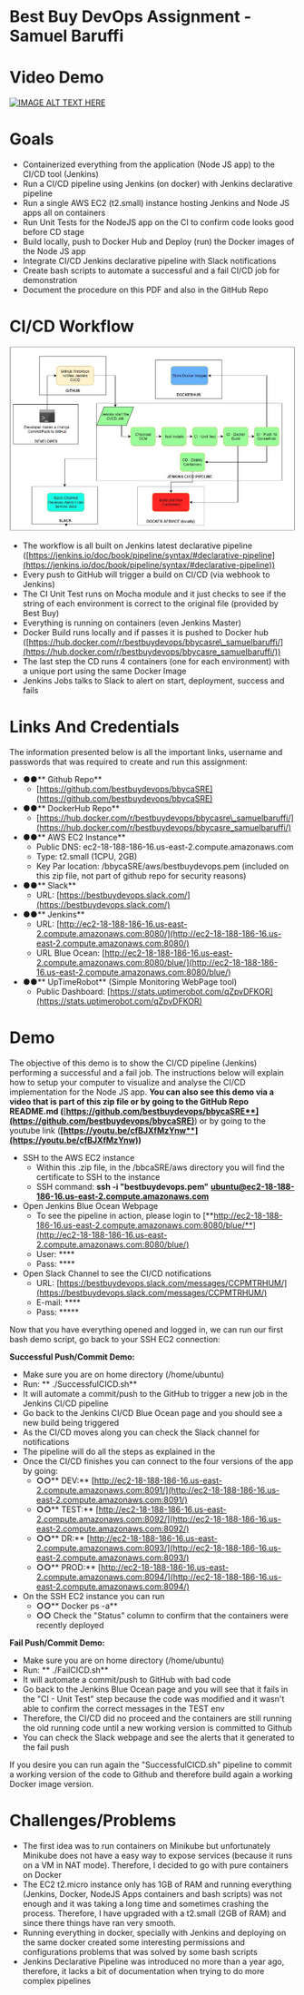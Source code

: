 # **Best Buy DevOps Assignment - Samuel Baruffi**

# **Video Demo**
[![IMAGE ALT TEXT HERE](https://img.youtube.com/vi/cfBJXfMzYnw/0.jpg)](https://www.youtube.com/watch?v=cfBJXfMzYnw)

# **Goals**

- Containerized everything from the application (Node JS app) to the CI/CD tool (Jenkins)
- Run a CI/CD pipeline using Jenkins (on docker) with Jenkins declarative pipeline
- Run a single AWS EC2 (t2.small) instance hosting Jenkins and Node JS apps all on containers
- Run Unit Tests for the NodeJS app on the CI to confirm code looks good before CD stage
- Build locally, push to Docker Hub and Deploy (run) the Docker images of the Node JS app
- Integrate CI/CD Jenkins declarative pipeline with Slack notifications
- Create bash scripts to automate a successful and a fail CI/CD job for demonstration
- Document the procedure on this PDF and also in the GitHub Repo


# **CI/CD Workflow**

 ![alt text](https://raw.githubusercontent.com/bestbuydevops/bbycaSRE/master/Best%20Buy%20DevOps%20CICD%20Workflow%20-%20Samuel%20Baruffi.jpg)

- The workflow is all built on Jenkins latest declarative pipeline ([https://jenkins.io/doc/book/pipeline/syntax/#declarative-pipeline](https://jenkins.io/doc/book/pipeline/syntax/#declarative-pipeline))
- Every push to GitHub will trigger a build on CI/CD (via webhook to Jenkins)
- The CI Unit Test runs on Mocha module and it just checks to see if the string of each environment is correct to the original file (provided by Best Buy)
- Everything is running on containers (even Jenkins Master)
- Docker Build runs locally and if passes it is pushed to Docker hub ([https://hub.docker.com/r/bestbuydevops/bbycasre\_samuelbaruffi/](https://hub.docker.com/r/bestbuydevops/bbycasre_samuelbaruffi/))
- The last step the CD runs 4 containers (one for each environment) with a unique port using the same Docker Image
- Jenkins Jobs talks to Slack to alert on start, deployment, success and fails



# **Links And Credentials**

The information presented below is all the important links, username and passwords that was required to create and run this assignment:

- **●●**** Github Repo**
  - [https://github.com/bestbuydevops/bbycaSRE](https://github.com/bestbuydevops/bbycaSRE)
- **●●**** DockerHub Repo**
  - [https://hub.docker.com/r/bestbuydevops/bbycasre\_samuelbaruffi/](https://hub.docker.com/r/bestbuydevops/bbycasre_samuelbaruffi/)
- **●●**** AWS EC2 Instance**
  - Public DNS: ec2-18-188-186-16.us-east-2.compute.amazonaws.com
  - Type: t2.small (1CPU, 2GB)
  - Key Par location: /bbycaSRE/aws/bestbuydevops.pem (included on this zip file, not part of github repo for security reasons)
- **●●**** Slack**
  - URL: [https://bestbuydevops.slack.com/](https://bestbuydevops.slack.com/)
- **●●**** Jenkins**
  - URL: [http://ec2-18-188-186-16.us-east-2.compute.amazonaws.com:8080/](http://ec2-18-188-186-16.us-east-2.compute.amazonaws.com:8080/)
  - URL Blue Ocean: [http://ec2-18-188-186-16.us-east-2.compute.amazonaws.com:8080/blue/](http://ec2-18-188-186-16.us-east-2.compute.amazonaws.com:8080/blue/)
- **●●**** UpTimeRobot** (Simple Monitoring WebPage tool)
  - Public Dashboard: [https://stats.uptimerobot.com/qZpvDFKOR](https://stats.uptimerobot.com/qZpvDFKOR)

# **Demo**

The objective of this demo is to show the CI/CD pipeline (Jenkins) performing a successful and a fail job. The instructions below will explain how to setup your computer to visualize and analyse the CI/CD implementation for the Node JS app. **You can also see this demo via a video that is part of this zip file or by going to the GitHub Repo README.md (**[**https://github.com/bestbuydevops/bbycaSRE**](https://github.com/bestbuydevops/bbycaSRE)**) or by going to the youtube link (**[**https://youtu.be/cfBJXfMzYnw**](https://youtu.be/cfBJXfMzYnw)**)**

- SSH to the AWS EC2 instance
  - Within this .zip file, in the  /bbcaSRE/aws directory you will find the certificate to SSH to the instance
  - SSH command: **ssh -i &quot;bestbuydevops.pem&quot;** [**ubuntu@ec2-18-188-186-16.us-east-2.compute.amazonaws.com**](mailto:ubuntu@ec2-18-188-186-16.us-east-2.compute.amazonaws.com)
- Open Jenkins Blue Ocean Webpage
  - To see the pipeline in action, please login to [**http://ec2-18-188-186-16.us-east-2.compute.amazonaws.com:8080/blue/**](http://ec2-18-188-186-16.us-east-2.compute.amazonaws.com:8080/blue/)
  - User: ****
  - Pass: ****
- Open Slack Channel to see the CI/CD notifications
  - URL: [https://bestbuydevops.slack.com/messages/CCPMTRHUM/](https://bestbuydevops.slack.com/messages/CCPMTRHUM/)
  - E-mail: ****
  - Pass: *****



Now that you have everything opened and logged in, we can run our first bash demo script, go back to your SSH EC2 connection:

**Successful Push/Commit Demo:**

- Make sure you are on home directory (/home/ubuntu)
- Run: ** ./SuccessfulCICD.sh**
- It will automate a commit/push to the GitHub to trigger a new job in the Jenkins CI/CD pipeline
- Go back to the Jenkins CI/CD Blue Ocean page and you should see a new build being triggered
- As the CI/CD moves along you can check the Slack channel for notifications
- The pipeline will do all the steps as explained in the
- Once the CI/CD finishes you can connect to the four versions of the app by going:
  - **○○**** DEV:** [http://ec2-18-188-186-16.us-east-2.compute.amazonaws.com:8091/](http://ec2-18-188-186-16.us-east-2.compute.amazonaws.com:8091/)
  - **○○**** TEST:** [http://ec2-18-188-186-16.us-east-2.compute.amazonaws.com:8092/](http://ec2-18-188-186-16.us-east-2.compute.amazonaws.com:8092/)
  - **○○**** DR:** [http://ec2-18-188-186-16.us-east-2.compute.amazonaws.com:8093/](http://ec2-18-188-186-16.us-east-2.compute.amazonaws.com:8093/)
  - **○○**** PROD:** [http://ec2-18-188-186-16.us-east-2.compute.amazonaws.com:8094/](http://ec2-18-188-186-16.us-east-2.compute.amazonaws.com:8094/)
- On the SSH EC2 instance you can run
  - **○○**** Docker ps -a**
  - **○○** Check the &quot;Status&quot; column to confirm that the containers were recently deployed

**Fail Push/Commit Demo:**

- Make sure you are on home directory (/home/ubuntu)
- Run: ** ./FailCICD.sh**
- It will automate a commit/push to GitHub with bad code
- Go back to the Jenkins Blue Ocean page and you will see that it fails in the &quot;CI - Unit Test&quot; step because the code was modified and it wasn&#39;t able to confirm the correct messages in the TEST env
- Therefore, the CI/CD did no proceed and the containers are still running the old running code until a new working version is committed to Github
- You can check the Slack webpage and see the alerts that it generated to the fail push

If you desire you can run again the &quot;SuccessfulCICD.sh&quot; pipeline to commit a working version of the code to Github and therefore build again a working Docker image version.

# **Challenges/Problems**

- The first idea was to run containers on Minikube but unfortunately Minikube does not have a easy way to expose services (because it runs on a VM in NAT mode). Therefore, I decided to go with pure containers on Docker
- The EC2 t2.micro instance only has 1GB of RAM and running everything (Jenkins, Docker, NodeJS Apps containers and bash scripts) was not enough and it was taking a long time and sometimes crashing the process. Therefore, I have upgraded with a t2.small (2GB of RAM) and since there things have ran very smooth.
- Running everything in docker, specially with Jenkins and deploying on the same docker created some interesting permissions and configurations problems that was solved by some bash scripts
- Jenkins Declarative Pipeline was introduced no more than a year ago, therefore, it lacks a bit of documentation when trying to do more complex pipelines
